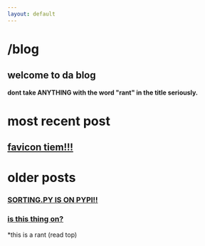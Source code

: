 ```yaml
---
layout: default
---
```


# /blog

## welcome to da blog

**dont take ANYTHING with the word "rant" in the title seriously.**

# most recent post

## [favicon tiem!!!](http://jased.site/blog/favicon-tiem)

# older posts

### [SORTING.PY IS ON PYPI!!](http://jased.site/blog/sorting-py-is-on-pypi)

### [is this thing on?](http://jased.site/blog/is-this-thing-on)

*this is a rant (read top)